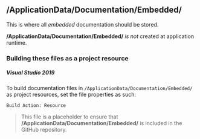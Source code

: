 ﻿## /ApplicationData/Documentation/Embedded/

This is where all *embedded* documentation should be stored.

**/ApplicationData/Documentation/Embedded/** *is not* created at application runtime.

### Building these files as a project resource
##### Visual Studio 2019
To build documentation files in `/ApplicationData/Documentation/Embedded/` as project resources, set the file properties as such:
```
Build Action: Resource
```

> This file is a placeholder to ensure that **/ApplicationData/Documentation/Embedded/** is included in the GitHub repository.